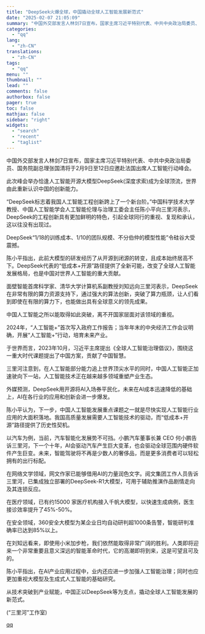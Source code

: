 ```yaml
---
title: "DeepSeek火爆全球，中国撬动全球人工智能发展新范式"
date: "2025-02-07 21:05:09"
summary: "中国外交部发言人林剑7日宣布，国家主席习近平特别代表、中共中央政治局委员、国务院副总理张国清将于..."
categories:
  - "qq"
lang:
  - "zh-CN"
translations:
  - "zh-CN"
tags:
  - "qq"
menu: ""
thumbnail: ""
lead: ""
comments: false
authorbox: false
pager: true
toc: false
mathjax: false
sidebar: "right"
widgets:
  - "search"
  - "recent"
  - "taglist"
---
```


中国外交部发言人林剑7日宣布，国家主席习近平特别代表、中共中央政治局委员、国务院副总理张国清将于2月9日至12日应邀赴法国出席人工智能行动峰会。

此次峰会举办恰逢人工智能开源大模型DeepSeek(深度求索)成为全球顶流，世界由此重新认识中国的创新能力。

“DeepSeek标志着我国人工智能工程创新跨上了一个新台阶。”中国科学技术大学教授、中国人工智能学会人工智能伦理与治理工委会主任陈小平向三里河表示， DeepSeek的工程创新具有更加鲜明的特色，引起全球同行的重视、复现和承认，这以往没有出现过。

DeepSeek“1/18的训练成本、1/10的团队规模、不分伯仲的模型性能”令硅谷大受震撼。

陈小平指出，此前大模型的研发经历了从开源到闭源的转变，且成本始终居高不下。DeepSeek代表的“低成本+开源”路径提供了全新可能，改变了全球人工智能发展格局，也是中国对世界人工智能的重大贡献。

面壁智能首席科学家、清华大学计算机系副教授刘知远向三里河表示，DeepSeek在非常有限的算力资源支持下，通过强大的算法创新，突破了算力瓶颈，让人们看到即使在有限的算力下，也能做出具有全球意义的领先成果。

中国人工智能之所以能取得如此突破，离不开国家层面对该领域的重视。

2024年，“人工智能+”首次写入政府工作报告；当年年末的中央经济工作会议明确，开展“人工智能+”行动，培育未来产业。

于世界而言，2023年10月，习近平主席提出《全球人工智能治理倡议》，围绕这一重大时代课题提出了中国方案，贡献了中国智慧。

三里河注意到，在人工智能部分能力追上世界顶尖水平的同时，中国人工智能正加速驶向下一站，人工智能技术正在越来越多领域重塑产业生态。

外媒预测，DeepSeek用开源将AI入场券平民化，未来在AI成本迅速降低的基础上，AI在各行业的应用和创新会进一步爆发。

陈小平认为，下一步，中国人工智能发展重点课题之一就是尽快实现人工智能行业应用的大面积落地。我国高质量发展需要人工智能技术的驱动，而“低成本+开源”路径提供了历史性契机。

以汽车为例，当前，汽车智能化发展势不可挡。小鹏汽车董事长兼 CEO 何小鹏告诉三里河，下一个十年，AI会驱动汽车产生巨大变革，也会驱动全球范围内硬件软件产生巨变。未来，智能驾驶将不再是少数人的奢侈品，而是更多消费者可以轻松拥有的出行标配。

在网络文学领域，网文作家已能够借用AI的力量润色文字。阅文集团工作人员告诉三里河，已集成独立部署的DeepSeek-R1大模型，可用于辅助推演作品剧情走向及其连锁反应。

在医疗领域，已有约15000 家医疗机构接入千帆大模型，以快速生成病例，医生接诊效率提升了45%-50%。

在安全领域，360安全大模型为某企业日均自动研判超1000条告警，智能研判准确率已达到85%以上。

在刘知远看来，即使用小米加步枪，我们依然能取得非常广阔的胜利。人类即将迎来一个非常重要且意义深远的智能革命时代，它的高潮即将到来，这是可望且可及的。

陈小平指出，在AI产业应用过程中，业内还应进一步加强人工智能治理；同时也应更加重视大模型及生成式人工智能的基础研究。

从技术突破到产业赋能，中国正以DeepSeek等为支点，撬动全球人工智能发展的新范式。

(“三里河”工作室)

[qq](https://new.qq.com/rain/a/20250207A08RUO00)
